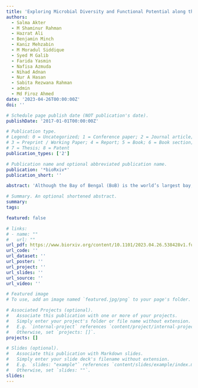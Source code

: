 ```yaml
---
title: 'Exploring Microbial Diversity and Functional Potential along the Bay of Bengal Coastline in Bangladesh: Insights from Amplicon Sequencing and Shotgun Metagenomics'
authors:
  - Salma Akter
  - M Shaminur Rahman
  - Hazrat Ali
  - Benjamin Minch
  - Kaniz Mehzabin
  - M Moradul Siddique
  - Syed M Galib
  - Farida Yasmin
  - Nafisa Azmuda
  - Nihad Adnan
  - Nur A Hasan
  - Sabita Rezwana Rahman
  - admin
  - Md Firoz Ahmed
date: '2023-04-26T00:00:00Z'
doi: ''

# Schedule page publish date (NOT publication's date).
publishDate: '2017-01-01T00:00:00Z'

# Publication type.
# Legend: 0 = Uncategorized; 1 = Conference paper; 2 = Journal article;
# 3 = Preprint / Working Paper; 4 = Report; 5 = Book; 6 = Book section;
# 7 = Thesis; 8 = Patent
publication_types: ['2']

# Publication name and optional abbreviated publication name.
publication: '*bioRxiv*'
publication_short: ''

abstract: 'Although the Bay of Bengal (BoB) is the world’s largest bay, possessing distinct physiochemical properties, it has garnered little research focus concerning its microbial diversity and ecological importance. Here, we present amplicon (16S and 18S) profiling and shotgun metagenomics data regarding microbial communities from BoB’s eastern coast, viz., Saint Martin and Cox’s Bazar, Bangladesh. From the 16S sequencing data, Proteobacteria appeared to be the dominant phylum in both locations, with Alteromonas, Methylophaga, Anaerospora, Marivita, and Vibrio dominating in Cox’s Bazar and Pseudoalteromonas, Nautella, Marinomonas, Vibrio, and Alteromonas dominating the Saint Martin site. From the 18S sequencing data, Ochrophyta, Chlorophyta, and Protalveolata appeared among the most abundant eukaryotic divisions in both locations, with significantly higher abundance of Choanoflagellida, Florideophycidae, and Dinoflagellata in Cox’s Bazar. Functional annotations revealed that the microbial communities in these samples harbor genes for biofilm formation, quorum sensing, xenobiotics degradation, antimicrobial resistance, and a variety of other processes. Together, these results provide the first molecular insight into the functional and phylogenetic diversity of microbes along the BoB coast of Bangladesh and lay the foundation for further in-depth assessment of microbial community dynamics and functional potential in the context of global change in this region.'

# Summary. An optional shortened abstract.
summary:
tags:

featured: false

# links:
# - name: ""
#   url: ""
url_pdf: https://www.biorxiv.org/content/10.1101/2023.04.26.538428v1.full
url_code: ''
url_dataset: ''
url_poster: ''
url_project: ''
url_slides: ''
url_source: ''
url_video: ''

# Featured image
# To use, add an image named `featured.jpg/png` to your page's folder.

# Associated Projects (optional).
#   Associate this publication with one or more of your projects.
#   Simply enter your project's folder or file name without extension.
#   E.g. `internal-project` references `content/project/internal-project/index.md`.
#   Otherwise, set `projects: []`.
projects: []

# Slides (optional).
#   Associate this publication with Markdown slides.
#   Simply enter your slide deck's filename without extension.
#   E.g. `slides: "example"` references `content/slides/example/index.md`.
#   Otherwise, set `slides: ""`.
slides:
---
```


